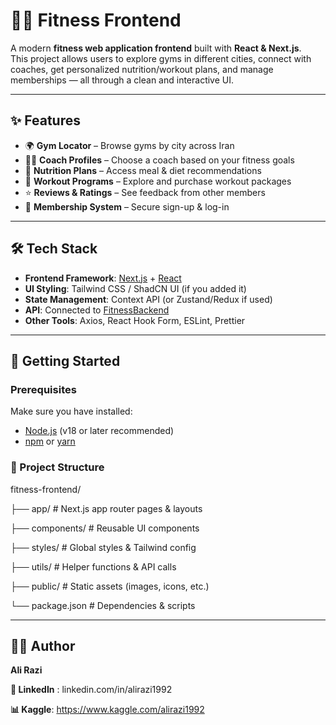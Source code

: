 # 🏋️‍♂️ Fitness Frontend

A modern **fitness web application frontend** built with **React & Next.js**.  
This project allows users to explore gyms in different cities, connect with coaches, get personalized nutrition/workout plans, and manage memberships — all through a clean and interactive UI.

---

## ✨ Features

- 🌍 **Gym Locator** – Browse gyms by city across Iran  
- 🧑‍🏫 **Coach Profiles** – Choose a coach based on your fitness goals  
- 🍎 **Nutrition Plans** – Access meal & diet recommendations  
- 💪 **Workout Programs** – Explore and purchase workout packages  
- ⭐ **Reviews & Ratings** – See feedback from other members  
- 🔐 **Membership System** – Secure sign-up & log-in  

---

## 🛠️ Tech Stack

- **Frontend Framework**: [Next.js](https://nextjs.org/) + [React](https://react.dev/)  
- **UI Styling**: Tailwind CSS / ShadCN UI (if you added it)  
- **State Management**: Context API (or Zustand/Redux if used)  
- **API**: Connected to [FitnessBackend](https://github.com/alirazi1992/FitnessBakcend)  
- **Other Tools**: Axios, React Hook Form, ESLint, Prettier  

---

## 🚀 Getting Started

### Prerequisites
Make sure you have installed:
- [Node.js](https://nodejs.org/) (v18 or later recommended)  
- [npm](https://www.npmjs.com/) or [yarn](https://yarnpkg.com/)  

### 📂 Project Structure

fitness-frontend/

├── app/              # Next.js app router pages & layouts

├── components/       # Reusable UI components

├── styles/           # Global styles & Tailwind config

├── utils/            # Helper functions & API calls

├── public/           # Static assets (images, icons, etc.)

└── package.json      # Dependencies & scripts

---

## 👨‍💻 Author

**Ali Razi**

**💼 LinkedIn** : linkedin.com/in/alirazi1992

**📊 Kaggle**: https://www.kaggle.com/alirazi1992
